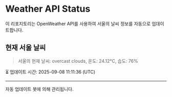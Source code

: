
# Weather API Status

이 리포지토리는 OpenWeather API를 사용하여 서울의 날씨 정보를 자동으로 업데이트합니다.

## 현재 서울 날씨
> 서울의 현재 날씨: overcast clouds, 온도: 24.12°C, 습도: 76%

⏳ 업데이트 시간: 2025-09-08 11:11:36 (UTC)

---
자동 업데이트 봇에 의해 관리됩니다.
